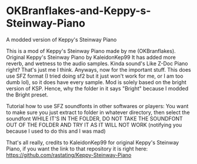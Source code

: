 # OKBranflakes-and-Keppy-s-Steinway-Piano
A modded version of Keppy's Steinway Piano

This is a mod of Keppy's Steinway Piano made by me (OKBranflakes). Original Keppy's Steinway Piano by KaleidonKep99
It has added more reverb, and wetness to the audio samples. Kinda sound's Like Z-Doc Piano right? That's just me I think.
Anyways, now for the important stuff.
This does use SFZ format (I tried doing sf2 but it just won't work for me, or I am too dumb lol), so it does have every sample.
Mod is solely based on the bright version of KSP. Hence, why the folder in it says "Bright" because I modded the Bright preset.

Tutorial how to use SFZ soundfonts in other softwares or players:
You want to make sure you just extract to folder in whatever directory, then select the soundfont WHILE IT'S IN THE FOLDER, DO NOT TAKE THE SOUNDFONT OUT OF THE FOLDER AND TRY IT AS IT WILL NOT WORK (notifying you because I used to do this and I was mad)

That's all really, credits to KaleidonKep99 for original Keppy's Steinway Piano, if you want the link to that repository it is right here: https://github.com/rastating/Keppy-Steinway-Piano

